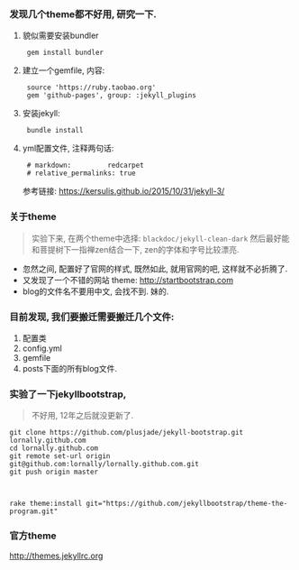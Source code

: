 ### 发现几个theme都不好用, 研究一下.

1. 貌似需要安装bundler

        gem install bundler
2. 建立一个gemfile, 内容:

        source 'https://ruby.taobao.org'
        gem 'github-pages', group: :jekyll_plugins
3. 安装jekyll:

        bundle install
4. yml配置文件, 注释两句话:

        # markdown:         redcarpet
        # relative_permalinks: true
   参考链接: https://kersulis.github.io/2015/10/31/jekyll-3/


### 关于theme
> 实验下来, 在两个theme中选择: `blackdoc/jekyll-clean-dark` 然后最好能和菩提树下一指禅zen结合一下, zen的字体和字号比较漂亮.

- 忽然之间, 配置好了官网的样式, 既然如此, 就用官网的吧, 这样就不必折腾了.
- 又发现了一个不错的网站 theme: http://startbootstrap.com
- blog的文件名不要用中文, 会找不到. 妹的.

### 目前发现, 我们要搬迁需要搬迁几个文件:
1. 配置类
2. config.yml
3. gemfile
4. posts下面的所有blog文件.


### 实验了一下jekyllbootstrap,
> 不好用, 12年之后就没更新了.

    git clone https://github.com/plusjade/jekyll-bootstrap.git lornally.github.com
    cd lornally.github.com
    git remote set-url origin git@github.com:lornally/lornally.github.com.git
    git push origin master



    rake theme:install git="https://github.com/jekyllbootstrap/theme-the-program.git"

### 官方theme
http://themes.jekyllrc.org
